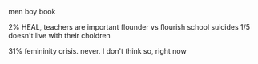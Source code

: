 men boy book

2% HEAL, teachers are important
flounder vs flourish
school
suicides
1/5 doesn't live with their choldren

31%
femininity crisis. never.
I don't think so, right now